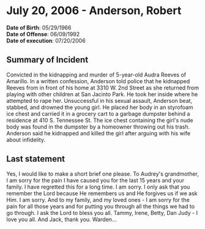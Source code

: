 # July 20, 2006 - Anderson, Robert

**Date of Birth**: 05/29/1966<br/>
**Date of Offense**: 06/09/1992<br/>
**Date of execution**: 07/20/2006<br/>

## Summary of Incident
Convicted in the kidnapping and murder of 5-year-old Audra Reeves of Amarillo. In a written confession, Anderson told police that he kidnapped Reeves from in front of his home at 3310 W. 2nd Street as she returned from playing with other children at San Jacinto Park. He took her inside where he attempted to rape her. Unsuccessful in his sexual assault, Anderson beat, stabbed, and drowned the young girl. He placed her body in an styrofoam ice chest and carried it in a grocery cart to a garbage dumpster behind a residence at 410 S. Tennessee St. The ice chest containing the girl's nude body was found in the dumpster by a homeowner throwing out his trash. Anderson said he kidnapped and killed the girl after arguing with his wife about infidelity.

## Last statement
Yes, I would like to make a short brief one please. To Audrey's grandmother, I am sorry for the pain I have caused you for the last 15 years and your family. I have regretted this for a long time. I am sorry. I only ask that you remember the Lord because He remembers us and He forgives us if we ask Him. I am sorry. And to my family, and my loved ones - I am sorry for the pain for all those years and for putting you through all the things we had to go through. I ask the Lord to bless you all. Tammy, Irene, Betty, Dan Judy - I love you all. And Jack, thank you. Warden...
